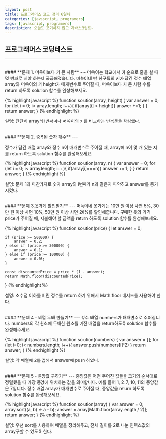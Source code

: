 ```yaml
---
layout: post
title: 프로그래머스 코드 정리 6일차
categories: [javascript, programers]
tags: [javascript, programers]
description: 오늘도 포기하지 않고 자바스크립트~
---
```


## 프로그래머스 코딩테스트
---

<br />
#### **문제 1. 머쓱이보다 키 큰 사람** 
---
머쓱이는 학교에서 키 순으로 줄을 설 때 몇 번째로 서야 하는지 궁금해졌습니다. 머쓱이네 반 친구들의 키가 담긴 정수 배열 array와 머쓱이의 키 height가 매개변수로 주어질 때, 머쓱이보다 키 큰 사람 수를 return 하도록 solution 함수를 완성해보세요.
    
{% highlight javascript %}
function solution(array, height) {
    var answer = 0;
    for (let i = 0; i< array.length; i++){
        if(array[i] > height){
            answer +=1;
        }
    }
    return answer;
}
{% endhighlight %} 

설명: 간단히 array의 i번째마다 머쓱이의 키를 비교하는 반복문을 작성했다. 

<br />
#### **문제 2. 중복된 숫자 개수** 
---

정수가 담긴 배열 array와 정수 n이 매개변수로 주어질 때, array에 n이 몇 개 있는 지를 return 하도록 solution 함수를 완성해보세요.

{% highlight javascript %}
function solution(array, n) {
    var answer = 0;
    for (let i = 0; i< array.length; i++){
        if(array[i]===n){
            answer += 1;
        }
    }
    return answer;
}
{% endhighlight %}

설명: 문제 1과 마찬가지로 숫자 array의 i번째가 n과 같은지 파악하고 answer를 증가시켰다. 

<br />
#### **문제 3.옷가게 할인받기** 
---
머쓱이네 옷가게는 10만 원 이상 사면 5%, 30만 원 이상 사면 10%, 50만 원 이상 사면 20%를 할인해줍니다.
구매한 옷의 가격 price가 주어질 때, 지불해야 할 금액을 return 하도록 solution 함수를 완성해보세요.

{% highlight javascript %}
function solution(price) {
    let answer = 0;

    if (price >= 500000) {
        answer = 0.2;
    } else if (price >= 300000) {
        answer = 0.1;
    } else if (price >= 100000) {
        answer = 0.05;
    }

    const discountedPrice = price * (1 - answer);
    return Math.floor(discountedPrice);
}
{% endhighlight %}

설명: 소수점 이하를 버린 정수를 return 하기 위해서 Math.floor 메서드를 사용해야 한다.

<br />
#### **문제 4 - 배열 두배 만들기** 
---
정수 배열 numbers가 매개변수로 주어집니다. numbers의 각 원소에 두배한 원소를 가진 배열을 return하도록 solution 함수를 완성해주세요.

{% highlight javascript %}
function solution(numbers) {
    var answer = [];
    for (let i=0; i< numbers.length; i++){
        answer.push(numbers[i]*2)
    }
    return answer;
}
{% endhighlight %}

설명: 각 배열에 2를 곱해서 answer에 push 하였다. 

<br />
#### **문제 5 - 중앙값 구하기** 
---
중앙값은 어떤 주어진 값들을 크기의 순서대로 정렬했을 때 가장 중앙에 위치하는 값을 의미합니다. 예를 들어 1, 2, 7, 10, 11의 중앙값은 7입니다. 정수 배열 array가 매개변수로 주어질 때, 중앙값을 return 하도록 solution 함수를 완성해보세요.

{% highlight javascript %}
function solution(array) {
    var answer = 0;
    array.sort((a, b) => a - b);
    answer = array[Math.floor(array.length / 2)];
    return answer;
}
{% endhighlight %}

설명: 우선 sort를 사용하여 배열을 정리해주고, 전체 길이를 2로 나눈 인덱스값의 array구할 수 있도록 한다. 
